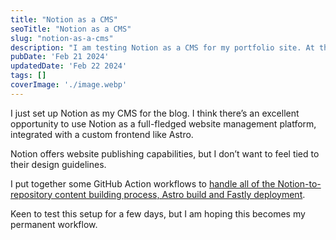 ```yaml
---
title: "Notion as a CMS"
seoTitle: "Notion as a CMS"
slug: "notion-as-a-cms"
description: "I am testing Notion as a CMS for my portfolio site. At this time, only blog posts are controlled from Notion but I can expand to projects and other aspects."
pubDate: 'Feb 21 2024'
updatedDate: 'Feb 22 2024'
tags: []
coverImage: './image.webp'
---
```



I just set up Notion as my CMS for the blog. I think there’s an excellent opportunity to use Notion as a full-fledged website management platform, integrated with a custom frontend like Astro. 

Notion offers website publishing capabilities, but I don’t want to feel tied to their design guidelines.

I put together some GitHub Action workflows to [handle all of the Notion-to-repository content building process, Astro build and Fastly deployment](https://github.com/arunsathiya/portfolio/tree/8af82b79914f0aa1b493c27527372041359e60bd/.github/workflows). 

Keen to test this setup for a few days, but I am hoping this becomes my permanent workflow.
